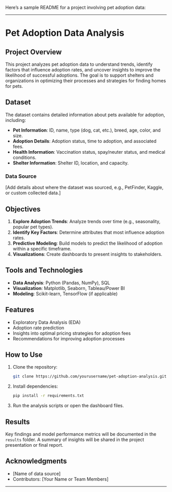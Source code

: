 Here’s a sample README for a project involving pet adoption data:

---

# Pet Adoption Data Analysis

## Project Overview
This project analyzes pet adoption data to understand trends, identify factors that influence adoption rates, and uncover insights to improve the likelihood of successful adoptions. The goal is to support shelters and organizations in optimizing their processes and strategies for finding homes for pets.

## Dataset
The dataset contains detailed information about pets available for adoption, including:
- **Pet Information**: ID, name, type (dog, cat, etc.), breed, age, color, and size.
- **Adoption Details**: Adoption status, time to adoption, and associated fees.
- **Health Information**: Vaccination status, spay/neuter status, and medical conditions.
- **Shelter Information**: Shelter ID, location, and capacity.

### Data Source
[Add details about where the dataset was sourced, e.g., PetFinder, Kaggle, or custom collected data.]

## Objectives
1. **Explore Adoption Trends**: Analyze trends over time (e.g., seasonality, popular pet types).
2. **Identify Key Factors**: Determine attributes that most influence adoption rates.
3. **Predictive Modeling**: Build models to predict the likelihood of adoption within a specific timeframe.
4. **Visualizations**: Create dashboards to present insights to stakeholders.

## Tools and Technologies
- **Data Analysis**: Python (Pandas, NumPy), SQL
- **Visualization**: Matplotlib, Seaborn, Tableau/Power BI
- **Modeling**: Scikit-learn, TensorFlow (if applicable)

## Features
- Exploratory Data Analysis (EDA)
- Adoption rate prediction
- Insights into optimal pricing strategies for adoption fees
- Recommendations for improving adoption processes

## How to Use
1. Clone the repository:
   ```bash
   git clone https://github.com/yourusername/pet-adoption-analysis.git
   ```
2. Install dependencies:
   ```bash
   pip install -r requirements.txt
   ```
3. Run the analysis scripts or open the dashboard files.

## Results
Key findings and model performance metrics will be documented in the `results` folder. A summary of insights will be shared in the project presentation or final report.

## Acknowledgments
- [Name of data source]
- Contributors: [Your Name or Team Members]

--- 
